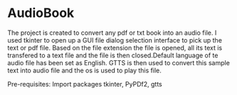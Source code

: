 # AudioBook

The project is created to convert any pdf or txt book into an audio file. I used tkinter to open up a GUI file dialog selection interface to pick up the text or pdf file. Based on the file extension the file is opened, all its text is transfered to a text file and the file is then closed.Default language of te audio file has been set as English. 
GTTS is then used to convert this sample text into audio file and the os is used to play this file.

Pre-requisites:
Import packages tkinter, PyPDf2, gtts

